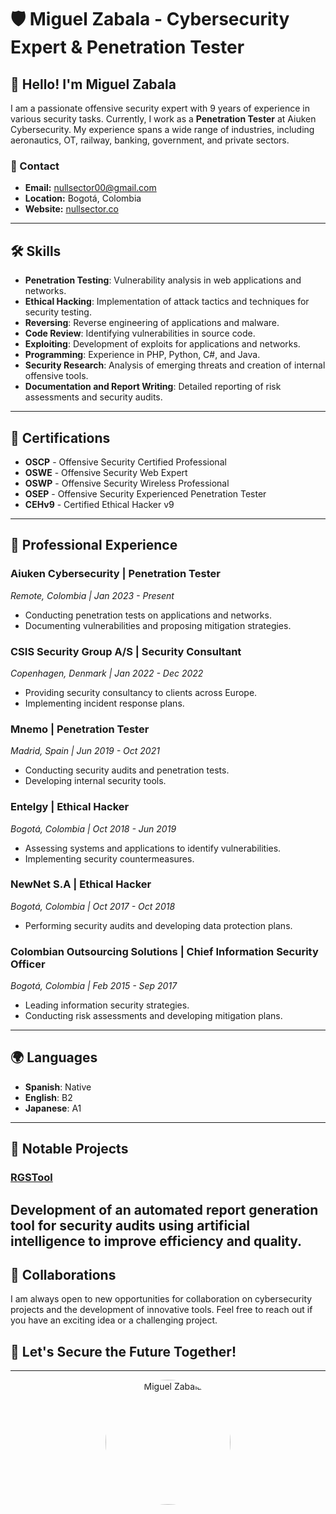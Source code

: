 # 🛡️ Miguel Zabala - Cybersecurity Expert & Penetration Tester

## 👋 Hello! I'm Miguel Zabala

I am a passionate offensive security expert with 9 years of experience in various security tasks. Currently, I work as a **Penetration Tester** at Aiuken Cybersecurity. My experience spans a wide range of industries, including aeronautics, OT, railway, banking, government, and private sectors.

### 📧 Contact
- **Email:** [nullsector00@gmail.com](mailto:nullsector00@gmail.com)
- **Location:** Bogotá, Colombia
- **Website:** [nullsector.co](https://nullsector.co/)

---

## 🛠️ Skills

- **Penetration Testing**: Vulnerability analysis in web applications and networks.
- **Ethical Hacking**: Implementation of attack tactics and techniques for security testing.
- **Reversing**: Reverse engineering of applications and malware.
- **Code Review**: Identifying vulnerabilities in source code.
- **Exploiting**: Development of exploits for applications and networks.
- **Programming**: Experience in PHP, Python, C#, and Java.
- **Security Research**: Analysis of emerging threats and creation of internal offensive tools.
- **Documentation and Report Writing**: Detailed reporting of risk assessments and security audits.

---

## 📜 Certifications

- **OSCP** - Offensive Security Certified Professional
- **OSWE** - Offensive Security Web Expert
- **OSWP** - Offensive Security Wireless Professional
- **OSEP** - Offensive Security Experienced Penetration Tester
- **CEHv9** - Certified Ethical Hacker v9

---

## 🧩 Professional Experience

### Aiuken Cybersecurity | Penetration Tester
_Remote, Colombia | Jan 2023 - Present_

- Conducting penetration tests on applications and networks.
- Documenting vulnerabilities and proposing mitigation strategies.

### CSIS Security Group A/S | Security Consultant
_Copenhagen, Denmark | Jan 2022 - Dec 2022_

- Providing security consultancy to clients across Europe.
- Implementing incident response plans.

### Mnemo | Penetration Tester
_Madrid, Spain | Jun 2019 - Oct 2021_

- Conducting security audits and penetration tests.
- Developing internal security tools.

### Entelgy | Ethical Hacker
_Bogotá, Colombia | Oct 2018 - Jun 2019_

- Assessing systems and applications to identify vulnerabilities.
- Implementing security countermeasures.

### NewNet S.A | Ethical Hacker
_Bogotá, Colombia | Oct 2017 - Oct 2018_

- Performing security audits and developing data protection plans.

### Colombian Outsourcing Solutions | Chief Information Security Officer
_Bogotá, Colombia | Feb 2015 - Sep 2017_

- Leading information security strategies.
- Conducting risk assessments and developing mitigation plans.

---

## 🌍 Languages

- **Spanish**: Native
- **English**: B2
- **Japanese**: A1

---

## 📂 Notable Projects

### [RGSTool](https://github.com/MangelZabalaDevelop/RGS)
Development of an automated report generation tool for security audits using artificial intelligence to improve efficiency and quality.
---

## 🤝 Collaborations

I am always open to new opportunities for collaboration on cybersecurity projects and the development of innovative tools. Feel free to reach out if you have an exciting idea or a challenging project.

## 🚀 Let's Secure the Future Together!

---

<div align="center">
  <img src="[https://github.com/your-repository/path-to-image.png](https://github.com/MangelZabalaDevelop/MangelZabalaDevelop/blob/main/Logo%20NULLSECTOR-1.png)" alt="Miguel Zabala" style="border-radius: 50%; width: 200px; height: 200px;">
</div>
